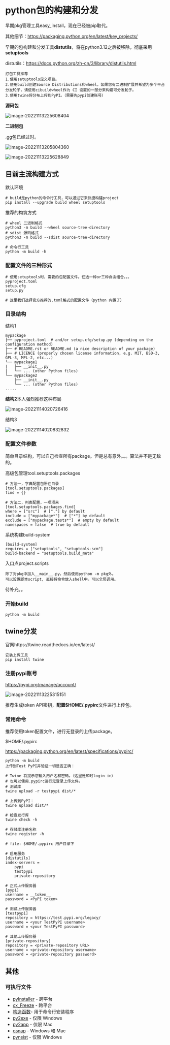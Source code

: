 # python包的构建和分发

早期pkg管理工具easy_install，现在已经被pip取代。

其他细节：https://packaging.python.org/en/latest/key_projects/

早期的包构建和分发工具**distutils**，将在python3.12之后被移除，彻底采用**setuptools**

distutils：https://docs.python.org/zh-cn/3/library/distutils.html

```
打包工具推荐
1.使用setuptools定义项目。
2.使用build创建Source Distributions和wheel。如果您有二进制扩展并希望为多个平台分发轮子，请使用cibuildwheel作为 CI 设置的一部分来构建可分发轮子。
3.使用twine将分布上传到PyPI。（需要先pypi创建账号）
```

**源码包**

![image-20221113225608404](readme.assets/image-20221113225608404.png)

**二进制包**

.gg包已经过时。

![image-20221113205804360](readme.assets/image-20221113205804360.png)

![image-20221113225628849](readme.assets/image-20221113225628849.png)

## 目前主流构建方式

默认环境

```
# build是python的命令行工具，可以通过它来快捷构建project
pip install --upgrade build wheel setuptools
```

推荐的构筑方式

```
# wheel 二进制格式
python3 -m build --wheel source-tree-directory
# sdist 源码格式
python3 -m build --sdist source-tree-directory
```

```
# 命令行工具
python -m build -h
```

### 配置文件的三种形式

```
# 使用setuptools时，需要的包配置文件。任选一种or三种自由组合。。。
pyproject.toml
setup.cfg
setup.py

# 这里我们选择官方推荐的.toml格式的配置文件（python 内置了）
```

### 目录结构

结构1

```
mypackage
├── pyproject.toml  # and/or setup.cfg/setup.py (depending on the configuration method)
├── # README.rst or README.md (a nice description of your package)
├── # LICENCE (properly chosen license information, e.g. MIT, BSD-3, GPL-3, MPL-2, etc...)
└── mypackage1
|   ├── __init__.py
|   └── ... (other Python files)
└── mypackage2
    ├── __init__.py
    └── ... (other Python files)
.....
```

**结构2**本人强烈推荐这种布局

![image-20221114020726416](readme.assets/image-20221114020726416.png)

结构3

![image-20221114020832832](readme.assets/image-20221114020832832.png)

### 配置文件参数

简单目录结构，可以自己检查所有package。但是总有意外。。。算法并不是无敌的。

高级包管理tool.setuptools.packages

```
# 方法一，字典配置包所在目录
[tool.setuptools.packages]
find = {}

# 方法二，列表配置，一项项来
[tool.setuptools.packages.find]
where = ["src"]  # ["."] by default
include = ["mypackage*"]  # ["*"] by default
exclude = ["mypackage.tests*"]  # empty by default
namespaces = false  # true by default
```

系统构建build-system

```
[build-system]
requires = ["setuptools", "setuptools-scm"]
build-backend = "setuptools.build_meta"
```

入口点project.scripts

```
除了对pkg中加入__main__.py，然后使用python -m pkg外。
可以设置脚本script, 直接将命令放入shell中。可以全局调用。
```

待补充。。









### 开始build

```
python -m build
```







## **twine分发**

官网https://twine.readthedocs.io/en/latest/

```
安装上传工具
pip install twine
```

### 注册pypi账号

https://pypi.org/manage/account/

![image-20221113225315151](readme.assets/image-20221113225315151.png)

推荐生成token API密钥，**配置$HOME/.pypirc**文件进行上传包。

### 常用命令

推荐使用token配置文件，进行无登录的上传package。

$HOME/.pypirc

https://packaging.python.org/en/latest/specifications/pypirc/

```
python -m build
上传到Test PyPI并验证一切是否正确：

# Twine 将提示您输入用户名和密码。（这里是即时login in）
# 也可以使用.pypirc进行无登录上传文件。
# 测试库
twine upload -r testpypi dist/*

# 上传到PyPI：
twine upload dist/*

# 检查发行库
twine check -h

# 存储库注册名称
twine register -h
```

```
# file: $HOME/.pypirc 用户目录下

# 启用服务
[distutils]
index-servers =
    pypi
    testpypi
    private-repository

# 正式上传服务器
[pypi]
username = __token__
password = <PyPI token>

# 测试上传服务器
[testpypi]
repository = https://test.pypi.org/legacy/
username = <your TestPyPI username>
password = <your TestPyPI password>

# 其他上传服务器
[private-repository]
repository = <private-repository URL>
username = <private-repository username>
password = <private-repository password>
```

## 其他

### 可执行文件

- [pyInstaller](https://pyinstaller.readthedocs.io/en/stable/) - 跨平台
- [cx_Freeze](https://marcelotduarte.github.io/cx_Freeze/) - 跨平台
- [构造函数](https://github.com/conda/constructor)- 用于命令行安装程序
- [py2exe](http://www.py2exe.org/) - 仅限 Windows
- [py2app](https://py2app.readthedocs.io/en/latest/) - 仅限 Mac
- [osnap](https://github.com/jamesabel/osnap) - Windows 和 Mac
- [pynsist](https://pypi.org/project/pynsist/) - 仅限 Windows